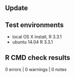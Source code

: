 ## Update


## Test environments
* local OS X install, R 3.3.1
* ubuntu 14.04 R 3.3.1

## R CMD check results
0 errors | 0 warnings | 0 notes
